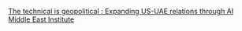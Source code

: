 [The technical is geopolitical : Expanding US-UAE relations through AI   Middle East Institute](https://qi.tc/qi/113583)